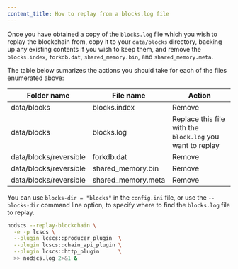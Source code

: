 ```yaml
---
content_title: How to replay from a blocks.log file
---
```


Once you have obtained a copy of the `blocks.log` file which you wish to replay the blockchain from, copy it to your `data/blocks` directory, backing up any existing contents if you wish to keep them, and remove the `blocks.index`, `forkdb.dat`, `shared_memory.bin`, and `shared_memory.meta`.

The table below sumarizes the actions you should take for each of the files enumerated above:

Folder name             | File name          | Action
----------------------- | ------------------ | ------
data/blocks             | blocks.index       | Remove
data/blocks             | blocks.log         | Replace this file with the `block.log` you want to replay
data/blocks/reversible  | forkdb.dat         | Remove
data/blocks/reversible  | shared_memory.bin  | Remove
data/blocks/reversible  | shared_memory.meta | Remove

You can use `blocks-dir = "blocks"` in the `config.ini` file, or use the `--blocks-dir` command line option, to specify where to find the `blocks.log` file to replay.

```sh
nodscs --replay-blockchain \
  -e -p lcscs \
  --plugin lcscs::producer_plugin  \
  --plugin lcscs::chain_api_plugin \
  --plugin lcscs::http_plugin      \
  >> nodscs.log 2>&1 &
```
